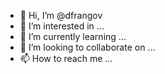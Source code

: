 - 👋 Hi, I’m @dfrangov
- 👀 I’m interested in ...
- 🌱 I’m currently learning ...
- 💞️ I’m looking to collaborate on ...
- 📫 How to reach me ...

<!---
dfrangov/dfrangov is a ✨ special ✨ repository because its `README.md` (this file) appears on your GitHub profile.
You can click the Preview link to take a look at your changes.
--->
